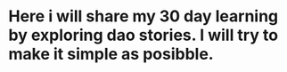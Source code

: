# Here i will share my 30 day learning by exploring dao stories. I will try to make it simple as posibble. 

